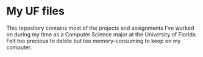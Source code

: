# My UF files

This repository contains most of the projects and assignments I've worked on during my time as a Computer Science major at the University of Florida. Felt too precious to delete but too memory-consuming to keep on my computer.
